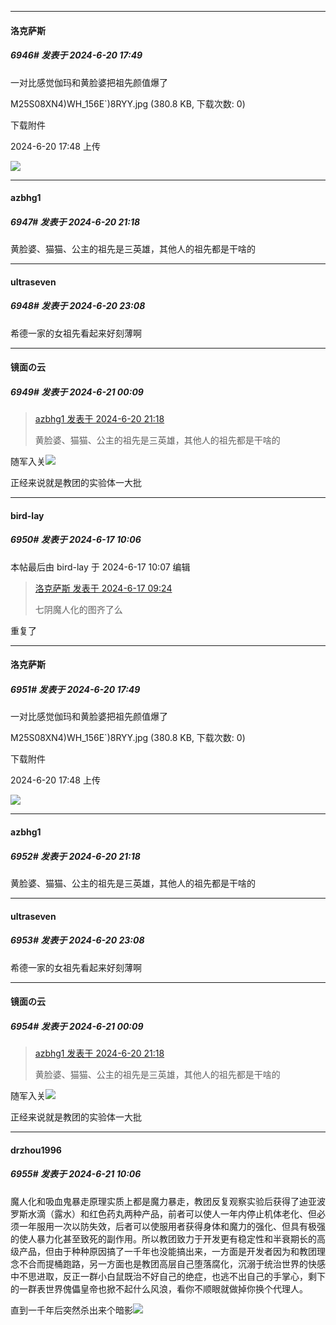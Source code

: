 ﻿
*****

####  洛克萨斯  
##### 6946#       发表于 2024-6-20 17:49

一对比感觉伽玛和黄脸婆把祖先颜值爆了

M25S08XN4)WH_156E`)8RYY.jpg
(380.8 KB, 下载次数: 0)

下载附件

2024-6-20 17:48 上传

<img src="https://img.saraba1st.com/forum/202406/20/174841g1zov1rf01cozt0q.jpg" referrerpolicy="no-referrer">


*****

####  azbhg1  
##### 6947#       发表于 2024-6-20 21:18

黄脸婆、猫猫、公主的祖先是三英雄，其他人的祖先都是干啥的


*****

####  ultraseven  
##### 6948#       发表于 2024-6-20 23:08

希德一家的女祖先看起来好刻薄啊


*****

####  镜面の云  
##### 6949#       发表于 2024-6-21 00:09

<blockquote><a href="httphttps://bbs.saraba1st.com/2b/forum.php?mod=redirect&amp;goto=findpost&amp;pid=65315947&amp;ptid=2034229" target="_blank">azbhg1 发表于 2024-6-20 21:18</a>

黄脸婆、猫猫、公主的祖先是三英雄，其他人的祖先都是干啥的</blockquote>
随军入关<img src="https://static.saraba1st.com/image/smiley/face2017/067.png" referrerpolicy="no-referrer">

正经来说就是教团的实验体一大批


*****

####  bird-lay  
##### 6950#       发表于 2024-6-17 10:06

 本帖最后由 bird-lay 于 2024-6-17 10:07 编辑 
<blockquote><a href="httphttps://bbs.saraba1st.com/2b/forum.php?mod=redirect&amp;goto=findpost&amp;pid=65266102&amp;ptid=2034229" target="_blank">洛克萨斯 发表于 2024-6-17 09:24</a>

七阴魔人化的图齐了么</blockquote>
重复了

*****

####  洛克萨斯  
##### 6951#       发表于 2024-6-20 17:49

一对比感觉伽玛和黄脸婆把祖先颜值爆了

M25S08XN4)WH_156E`)8RYY.jpg
(380.8 KB, 下载次数: 0)

下载附件

2024-6-20 17:48 上传

<img src="https://img.saraba1st.com/forum/202406/20/174841g1zov1rf01cozt0q.jpg" referrerpolicy="no-referrer">

*****

####  azbhg1  
##### 6952#       发表于 2024-6-20 21:18

黄脸婆、猫猫、公主的祖先是三英雄，其他人的祖先都是干啥的

*****

####  ultraseven  
##### 6953#       发表于 2024-6-20 23:08

希德一家的女祖先看起来好刻薄啊

*****

####  镜面の云  
##### 6954#       发表于 2024-6-21 00:09

<blockquote><a href="httphttps://bbs.saraba1st.com/2b/forum.php?mod=redirect&amp;goto=findpost&amp;pid=65315947&amp;ptid=2034229" target="_blank">azbhg1 发表于 2024-6-20 21:18</a>

黄脸婆、猫猫、公主的祖先是三英雄，其他人的祖先都是干啥的</blockquote>
随军入关<img src="https://static.saraba1st.com/image/smiley/face2017/067.png" referrerpolicy="no-referrer">

正经来说就是教团的实验体一大批

*****

####  drzhou1996  
##### 6955#       发表于 2024-6-21 10:06

魔人化和吸血鬼暴走原理实质上都是魔力暴走，教团反复观察实验后获得了迪亚波罗斯水滴（露水）和红色药丸两种产品，前者可以使人一年内停止机体老化、但必须一年服用一次以防失效，后者可以使服用者获得身体和魔力的强化、但具有极强的使人暴力化甚至致死的副作用。所以教团致力于开发更有稳定性和半衰期长的高级产品，但由于种种原因搞了一千年也没能搞出来，一方面是开发者因为和教团理念不合而提桶跑路，另一方面也是教团高层自己堕落腐化，沉溺于统治世界的快感中不思进取，反正一群小白鼠既治不好自己的绝症，也逃不出自己的手掌心，剩下的一群表世界傀儡皇帝也掀不起什么风浪，看你不顺眼就做掉你换个代理人。

直到一千年后突然杀出来个暗影<img src="https://static.saraba1st.com/image/smiley/face2017/067.png" referrerpolicy="no-referrer">

